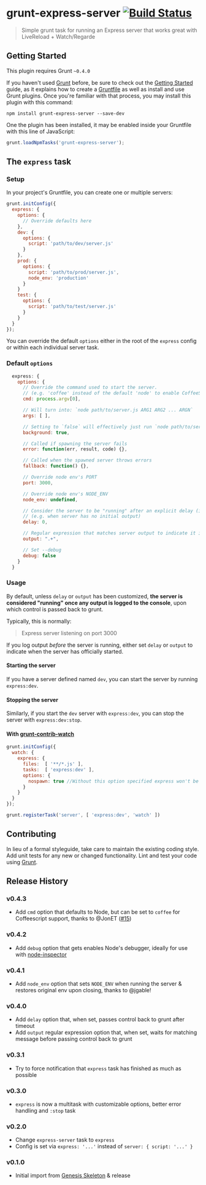 # grunt-express-server [![Build Status](https://travis-ci.org/ericclemmons/grunt-express-server.png?branch=master)](https://travis-ci.org/ericclemmons/grunt-express-server)

> Simple grunt task for running an Express server that works great with LiveReload + Watch/Regarde

## Getting Started

This plugin requires Grunt `~0.4.0`

If you haven't used [Grunt](http://gruntjs.com/) before, be sure to check out the [Getting Started](http://gruntjs.com/getting-started) guide, as it explains how to create a [Gruntfile](http://gruntjs.com/sample-gruntfile) as well as install and use Grunt plugins. Once you're familiar with that process, you may install this plugin with this command:

```shell
npm install grunt-express-server --save-dev
```

One the plugin has been installed, it may be enabled inside your Gruntfile with this line of JavaScript:

```js
grunt.loadNpmTasks('grunt-express-server');
```

## The `express` task

### Setup

In your project's Gruntfile, you can create one or multiple servers:

```js
grunt.initConfig({
  express: {
    options: {
      // Override defaults here
    },
    dev: {
      options: {
        script: 'path/to/dev/server.js'
      }
    },
    prod: {
      options: {
        script: 'path/to/prod/server.js',
        node_env: 'production'
      }
    }
    test: {
      options: {
        script: 'path/to/test/server.js'
      }
    }
  }
});
```

You can override the default `options` either in the root of the `express` config
or within each individual server task.

### Default `options`

```js
  express: {
    options: {
      // Override the command used to start the server.
      // (e.g. 'coffee' instead of the default 'node' to enable CoffeeScript support)
      cmd: process.argv[0],

      // Will turn into: `node path/to/server.js ARG1 ARG2 ... ARGN`
      args: [ ],

      // Setting to `false` will effectively just run `node path/to/server.js`
      background: true,

      // Called if spawning the server fails
      error: function(err, result, code) {},

      // Called when the spawned server throws errors
      fallback: function() {},

      // Override node env's PORT
      port: 3000,

      // Override node env's NODE_ENV
      node_env: undefined,

      // Consider the server to be "running" after an explicit delay (in milliseconds)
      // (e.g. when server has no initial output)
      delay: 0,

      // Regular expression that matches server output to indicate it is "running"
      output: ".+",

      // Set --debug
      debug: false
    }
  }
```

### Usage

By default, unless `delay` or `output` has been customized,
**the server is considered "running" once any output is logged to the console**,
upon which control is passed back to grunt.

Typically, this is normally:

> Express server listening on port 3000

If you log output *before* the server is running, either set `delay` or `output` to indicate
when the server has officially started.

#### Starting the server

If you have a server defined named `dev`, you can start the server by running `express:dev`.

#### Stopping the server

Similarly, if you start the `dev` server with `express:dev`, you can stop the server
with `express:dev:stop`.

#### With [grunt-contrib-watch](https://github.com/gruntjs/grunt-contrib-watch)

```js
grunt.initConfig({
  watch: {
    express: {
      files:  [ '**/*.js' ],
      tasks:  [ 'express:dev' ],
      options: {
        nospawn: true //Without this option specified express won't be reloaded
      }
    }
  }
});

grunt.registerTask('server', [ 'express:dev', 'watch' ])
```

## Contributing

In lieu of a formal styleguide, take care to maintain the existing coding style. Add unit tests for any new or changed functionality. Lint and test your code using [Grunt](http://gruntjs.com/).

## Release History

### v0.4.3

- Add `cmd` option that defaults to Node, but can be set to `coffee` for Coffeescript support, thanks to @JonET ([#15](https://github.com/ericclemmons/grunt-express-server/pull/15))

### v0.4.2

- Add `debug` option that gets enables Node's debugger, ideally for use with [node-inspector](https://github.com/node-inspector/node-inspector)

### v0.4.1

- Add `node_env` option that sets `NODE_ENV` when running the server & restores original env upon closing, thanks to @jgable!

### v0.4.0

- Add `delay` option that, when set, passes control back to grunt after timeout
- Add `output` regular expression option that, when set, waits for matching message before passing control back to grunt

### v0.3.1

- Try to force notification that `express` task has finished as much as possible

### v0.3.0

- `express` is now a multitask with customizable options, better error handling and `:stop` task

### v0.2.0

- Change `express-server` task to `express`
- Config is set via `express: '...'` instead of `server: { script: '...' } `

### v0.1.0

- Initial import from [Genesis Skeleton](https://github.com/ericclemmons/genesis-skeleton) & release
